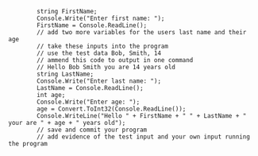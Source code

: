             string FirstName;
            Console.Write("Enter first name: ");
            FirstName = Console.ReadLine();
            // add two more variables for the users last name and their age
            // take these inputs into the program
            // use the test data Bob, Smith, 14
            // ammend this code to output in one command
            // Hello Bob Smith you are 14 years old
            string LastName;
            Console.Write("Enter last name: ");
            LastName = Console.ReadLine();
            int age;
            Console.Write("Enter age: ");
            age = Convert.ToInt32(Console.ReadLine());
            Console.WriteLine("Hello " + FirstName + " " + LastName + " your are " + age + " years old");
            // save and commit your program
            // add evidence of the test input and your own input running the program
